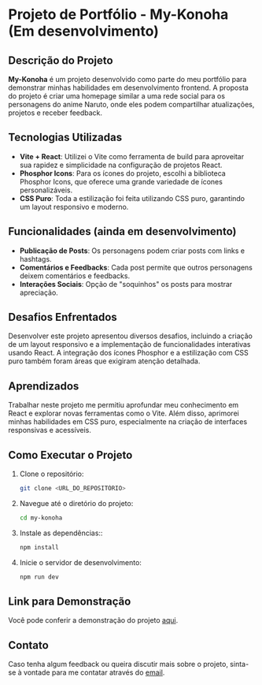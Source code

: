 # Projeto de Portfólio - My-Konoha (Em desenvolvimento)

## Descrição do Projeto
**My-Konoha** é um projeto desenvolvido como parte do meu portfólio para demonstrar minhas habilidades em desenvolvimento frontend. A proposta do projeto é criar uma homepage similar a uma rede social para os personagens do anime Naruto, onde eles podem compartilhar atualizações, projetos e receber feedback.

## Tecnologias Utilizadas
- **Vite + React**: Utilizei o Vite como ferramenta de build para aproveitar sua rapidez e simplicidade na configuração de projetos React.
- **Phosphor Icons**: Para os ícones do projeto, escolhi a biblioteca Phosphor Icons, que oferece uma grande variedade de ícones personalizáveis.
- **CSS Puro**: Toda a estilização foi feita utilizando CSS puro, garantindo um layout responsivo e moderno.

## Funcionalidades (ainda em desenvolvimento)
- **Publicação de Posts**: Os personagens podem criar posts com links e hashtags.
- **Comentários e Feedbacks**: Cada post permite que outros personagens deixem comentários e feedbacks.
- **Interações Sociais**: Opção de "soquinhos" os posts para mostrar apreciação.

## Desafios Enfrentados
Desenvolver este projeto apresentou diversos desafios, incluindo a criação de um layout responsivo e a implementação de funcionalidades interativas usando React. A integração dos ícones Phosphor e a estilização com CSS puro também foram áreas que exigiram atenção detalhada.

## Aprendizados
Trabalhar neste projeto me permitiu aprofundar meu conhecimento em React e explorar novas ferramentas como o Vite. Além disso, aprimorei minhas habilidades em CSS puro, especialmente na criação de interfaces responsivas e acessíveis.

## Como Executar o Projeto
1. Clone o repositório:
   ```bash
   git clone <URL_DO_REPOSITÓRIO>
1. Navegue até o diretório do projeto:
   ```bash
   cd my-konoha
1. Instale as dependências::
   ```bash
   npm install
1. Inicie o servidor de desenvolvimento:
   ```bash
   npm run dev

## Link para Demonstração
Você pode conferir a demonstração do projeto [aqui](https://thecarvalho.github.io/my-konoha/).

## Contato
Caso tenha algum feedback ou queira discutir mais sobre o projeto, sinta-se à vontade para me contatar através do [email](mailto:dev.abdoncarvalho@gmail.com).